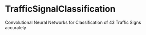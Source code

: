 # TrafficSignalClassification
Convolutional Neural Networks for Classification of 43 Traffic Signs accurately
